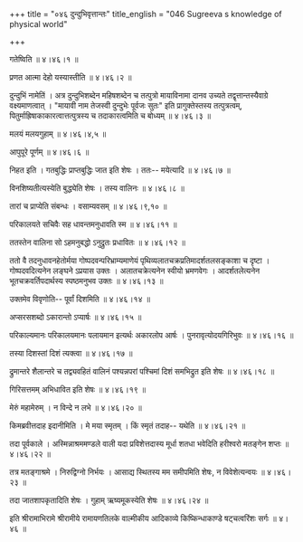 +++
title = "०४६ दुन्दुभिवृत्तान्तः"
title_english = "046 Sugreeva s knowledge of physical world"

+++


गतेष्विति  ॥  ४।४६।१  ॥   

  

प्रणत आत्मा देहो यस्यास्तीति  ॥  ४।४६।२  ॥   

  

दुन्दुभिं नामेतिं । अत्र दुन्दुभिशब्देन महिषशब्देन च तत्पुत्रो
मायाविनामा दानव उच्यते तद्वृत्तान्तस्यैवाग्रे वक्ष्यमाणत्वात् । "मायावी
नाम तेजस्वी दुन्दुभेः पूर्वजः सुतः" इति प्रागुक्तेस्तस्य तत्पुत्रत्वम्,
पितुर्माह्रिषाकाकारत्वात्तत्पुत्रस्य च तदाकारत्वमिति च बोध्यम्  ॥  ४।४६।३
 ॥   

  

मलयं मलयगुहाम्  ॥  ४।४६।४,५  ॥   

  

आपुपूरे पूर्णम्  ॥  ४।४६।६  ॥   

  

निहत इति । गतबुद्धिः प्राप्तबुद्धिः जात इति शेषः । ततः-- मयेत्यादि  ॥ 
४।४६।७  ॥   

  

विनशिष्यतीत्यस्येति बुद्ध्येति शेषः । तस्य वालिनः  ॥  ४।४६।८  ॥   

  

तारां च प्राप्येति संबन्धः । वसाम्यवसम्  ॥  ४।४६।९,१०  ॥   

  

परिकालयते सचिवैः सह धावन्तमनुधावति स्म  ॥  ४।४६।११  ॥   

  

ततस्तेन वालिना सो ऽहमनुबद्धो ऽनुद्रुतः प्रधावितः  ॥  ४।४६।१२  ॥   

  

ततो वै तदनुधावनहेतोर्मया गोष्पदवन्परिभ्राम्यमाणेयं
पृथिव्यलातचक्रप्रतिमादर्शतलसङ्काशा च दृष्टा । गोष्पदवदित्यनेन लङ्घने
ऽप्रयास उक्तः । अलातचक्रेत्यनेन स्वीयो भ्रमणवेगः । आदर्शतलेत्यनेन
भूतचक्रवर्तिपदार्थस्य स्पष्ठमनुभव उक्तः  ॥  ४।४६।१३  ॥   

  

उक्तमेव विवृणोति-- पूर्वां दिशमिति  ॥  ४।४६।१४  ॥   

  

अप्सरसशब्दो ऽकारान्तो ऽप्यार्षः  ॥  ४।४६।१५  ॥   

  

परिकाल्यमानः परिकालयमानः पलायमान इत्यर्थः अकारलोप आर्षः ।
पुनरावृत्योदयगिरिभुवः  ॥  ४।४६।१६  ॥   

  

तस्या दिशस्तां दिशं त्यक्त्वा  ॥  ४।४६।१७  ॥   

  

द्रुमान्तरे शैलान्तरे च तद्व्यवहितं वालिनं पश्यन्नपरां पश्चिमां दिशं
समभिद्रुत इति शेषः  ॥  ४।४६।१८  ॥   

  

गिरिसत्तमम् अभिधावित इति शेषः  ॥  ४।४६।१९  ॥   

  

मेरुं महामेरुम् । न विन्दे न लभे  ॥  ४।४६।२०  ॥   

  

किमब्रवीत्तदाह इदानीमिति । मे मया स्मृतम् । किं स्मृतं तदाह-- यथेति  ॥ 
४।४६।२१  ॥   

  

तदा पूर्वकाले । अस्मिन्नाश्रममण्डले वाली यदा प्रविशेत्तदास्य मूर्धा शतधा
भवेदिति हरीश्वरो मतङ्गेन शप्तः  ॥  ४।४६।२२  ॥   

  

तत्र मतङ्गाश्रमे । निरुद्विग्नो निर्भयः । आसाद्य स्थितस्य मम समीपमिति
शेषः, न विवेशेत्यन्वयः  ॥  ४।४६।२३  ॥   

  

तदा जातशापकृतादिति शेषः । गुहाम् ऋष्यमूकस्येति शेषः  ॥  ४।४६।२४  ॥   

  

इति श्रीरामाभिरामे श्रीरामीये रामायणतिलके वाल्मीकीय आदिकाव्ये
किष्किन्धाकाण्डे षट्चत्वरिंशः सर्गः  ॥  ४।४६  ॥   

  


